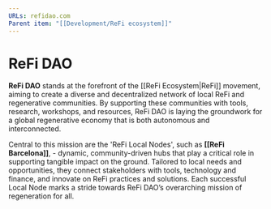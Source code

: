 ```yaml
---
URLs: refidao.com
Parent item: "[[Development/ReFi ecosystem]]"
---
```

# ReFi DAO

**ReFi DAO** stands at the forefront of the [[ReFi Ecosystem|ReFi]] movement, aiming to create a diverse and decentralized network of local ReFi and regenerative communities. By supporting these communities with tools, research, workshops, and resources, ReFi DAO is laying the groundwork for a global regenerative economy that is both autonomous and interconnected.

Central to this mission are the 'ReFi Local Nodes', such as **[[ReFi Barcelona]]**, - dynamic, community-driven hubs that play a critical role in supporting tangible impact on the ground. Tailored to local needs and opportunities, they connect stakeholders with tools, technology and finance, and innovate on ReFi practices and solutions. Each successful Local Node marks a stride towards ReFi DAO’s overarching mission of regeneration for all.
